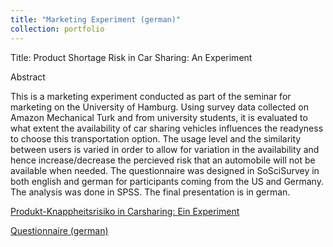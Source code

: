 ```yaml
---
title: "Marketing Experiment (german)"
collection: portfolio
---
```

Title: Product Shortage Risk in Car Sharing: An Experiment

Abstract

This is a marketing experiment conducted as part of the seminar for marketing on the University of Hamburg. Using survey data collected on Amazon Mechanical Turk and 
from university students, it is evaluated to what extent the availability of car sharing vehicles influences the readyness to choose this transportation option. The 
usage level and the similarity between users is varied in order to allow for variation in the availability and hence increase/decrease the percieved risk that an 
automobile will not be available when needed. The questionnaire was designed in SoSciSurvey in both english and german for participants coming from the US and Germany. 
The analysis was done in SPSS. The final presentation is in german.

[Produkt-Knappheitsrisiko in Carsharing: Ein Experiment](https://gzhelev2020.github.io/files/Presi-Zhelev.pdf)

[Questionnaire (german)](https://gzhelev2020.github.io/files/fragebogen.pdf)
